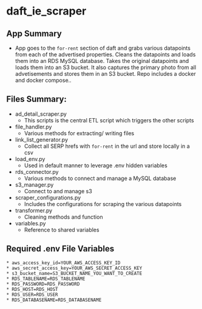 # daft_ie_scraper


## App Summary

- App goes to the `for-rent` section of daft and grabs various datapoints from each of the advertised properties. Cleans the datapoints and loads them into an RDS MySQL database. Takes the original datapoints and loads them into an S3 bucket. It also captures the primary photo from all advetisements and stores them in an S3 bucket. Repo includes a docker and docker compose.. 



## Files Summary: 

- ad_detail_scraper.py
    - This scripts is the central ETL script which triggers the other scripts
- file_handler.py
    - Various methods for extracting/ writing files
- link_list_generator.py
     - Collect all SERP hrefs with `for-rent` in the url and store locally in a csv  
- load_env.py
    - Used in default manner to leverage .env hidden variables
- rds_connector.py
    - Various methods to connect and manage a MySQL database
- s3_manager.py
    - Connect to and manage s3 
- scraper_configurations.py 
    - Includes the configurations for scraping the various datapoints    
- transformer.py
    - Cleaning methods and function
- variables.py
    - Reference to shared variables



## **Required .env File Variables**
    * aws_access_key_id=YOUR_AWS_ACCESS_KEY_ID
    * aws_secret_access_key=YOUR_AWS_SECRET_ACCESS_KEY
    * s3_bucket_name=S3_BUCKET_NAME_YOU_WANT_TO_CREATE
    * RDS_TABLENAME=RDS_TABLENAME
    * RDS_PASSWORD=RDS_PASSWORD
    * RDS_HOST=RDS_HOST
    * RDS_USER=RDS_USER
    * RDS_DATABASENAME=RDS_DATABASENAME


